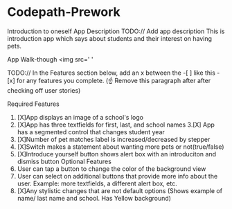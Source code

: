 # Codepath-Prework
Introduction to oneself 
App Description
TODO:// Add app description
This is introduction app which says about students and their interest on having pets.

App Walk-though
<img src='   '                                     

 

TODO:// In the Features section below, add an x between the -[ ] like this - [x] for any features you complete. (☝️ Remove this paragraph after after checking off user stories)

Required Features
1. [X]App displays an image of a school's logo
2. [X]App has three textfields for first, last, and school names
3.[X] App has a segmented control that changes student year
4. [X]Number of pet matches label is increased/decreased by stepper
5. [X]Switch makes a statement about wanting more pets or not(true/false)
6. [X]Introduce yourself button shows alert box with an introduciton and dismiss button
Optional Features
1. User can tap a button to change the color of the background view
3. User can select on additional buttons that provide more info about the user. Example: more textfields, a different alert box, etc.
4. [X]Any stylistic changes that are not default options (Shows example of name/ last name and school. Has Yellow background)
